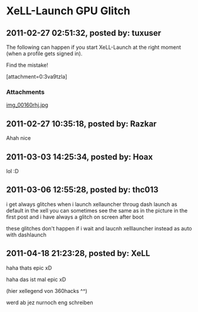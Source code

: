 # XeLL-Launch GPU Glitch

## 2011-02-27 02:51:32, posted by: tuxuser

The following can happen if you start XeLL-Launch at the right moment (when a profile gets signed in).  
   
 Find the mistake!  
   
 [attachment=0:3va9tzla]

### Attachments

[img_00160rhj.jpg](img_00160rhj.jpg)

## 2011-02-27 10:35:18, posted by: Razkar

Ahah nice

## 2011-03-03 14:25:34, posted by: Hoax

lol :D

## 2011-03-06 12:55:28, posted by: thc013

i get always glitches when i launch xellauncher throug dash launch as default in the xell you can sometimes see the same as in the picture in the first post and i have always a glitch on screen after boot   
   
 these glitches don't happen if i wait and laucnh xelllauncher instead as auto with dashlaunch

## 2011-04-18 21:23:28, posted by: XeLL

haha thats epic xD  
   
   
 haha das ist mal epic xD  
   
 (hier xellegend von 360hacks ^^)  
   
 werd ab jez nurnoch eng schreiben